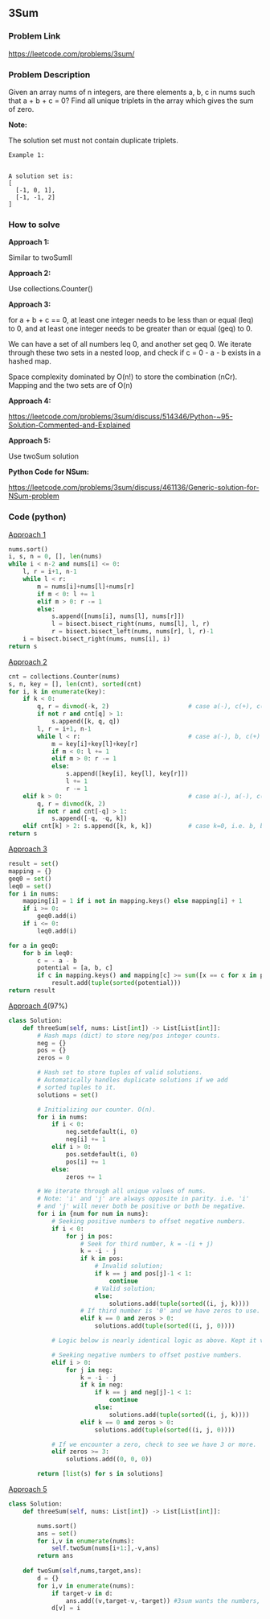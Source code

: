## 3Sum

### Problem Link

https://leetcode.com/problems/3sum/

### Problem Description 

Given an array nums of n integers, are there elements a, b, c in nums such that a + b + c = 0? Find all unique triplets in the array which gives the sum of zero.

**Note:**

The solution set must not contain duplicate triplets.

```
Example 1: 


A solution set is:
[
  [-1, 0, 1],
  [-1, -1, 2]
]

```


### How to solve 

**Approach 1:** 

Similar to twoSumII 

**Approach 2:** 

Use collections.Counter()

**Approach 3:** 

for a + b + c == 0, at least one integer needs to be less than or equal (leq) to 0, and at least one integer needs to be greater than or equal (geq) to 0.

We can have a set of all numbers leq 0, and another set geq 0. We iterate through these two sets in a nested loop, and check if c = 0 - a - b exists in a hashed map.

Space complexity dominated by O(n!) to store the combination (nCr). Mapping and the two sets are of O(n)

**Approach 4:** 

https://leetcode.com/problems/3sum/discuss/514346/Python-~95-Solution-Commented-and-Explained

**Approach 5:** 

Use twoSum solution

**Python Code for NSum:**

https://leetcode.com/problems/3sum/discuss/461136/Generic-solution-for-NSum-problem

### Code (python)

[Approach 1](https://github.com/yanray/leetcode/blob/master/medium/0015_3Sum/0015_3Sum1.py)

```python
nums.sort()
i, s, n = 0, [], len(nums)
while i < n-2 and nums[i] <= 0:
    l, r = i+1, n-1
    while l < r:
        m = nums[i]+nums[l]+nums[r]
        if m < 0: l += 1
        elif m > 0: r -= 1
        else:
            s.append([nums[i], nums[l], nums[r]])
            l = bisect.bisect_right(nums, nums[l], l, r)
            r = bisect.bisect_left(nums, nums[r], l, r)-1
    i = bisect.bisect_right(nums, nums[i], i)
return s
```

[Approach 2](https://github.com/yanray/leetcode/blob/master/medium/0015_3Sum/0015_3Sum2.py)

```python
cnt = collections.Counter(nums)
s, n, key = [], len(cnt), sorted(cnt)
for i, k in enumerate(key):
    if k < 0:
        q, r = divmod(-k, 2)                      # case a(-), c(+), c(+)
        if not r and cnt[q] > 1:
            s.append([k, q, q])
        l, r = i+1, n-1
        while l < r:                              # case a(-), b, c(+)
            m = key[i]+key[l]+key[r]
            if m < 0: l += 1
            elif m > 0: r -= 1
            else: 
                s.append([key[i], key[l], key[r]])
                l += 1
                r -= 1
    elif k > 0:                                   # case a(-), a(-), c(+)
        q, r = divmod(k, 2)
        if not r and cnt[-q] > 1:
            s.append([-q, -q, k])
    elif cnt[k] > 2: s.append([k, k, k])          # case k=0, i.e. b, b, b
return s
```


[Approach 3](https://github.com/yanray/leetcode/blob/master/medium/0015_3Sum/0015_3Sum3.py)

```python
result = set()
mapping = {}
geq0 = set()
leq0 = set()
for i in nums:
    mapping[i] = 1 if i not in mapping.keys() else mapping[i] + 1
    if i >= 0:
        geq0.add(i)
    if i <= 0:
        leq0.add(i)

for a in geq0:
    for b in leq0:
        c = - a - b
        potential = [a, b, c]
        if c in mapping.keys() and mapping[c] >= sum([x == c for x in potential]):
            result.add(tuple(sorted(potential)))
return result
```

[Approach 4](https://github.com/yanray/leetcode/blob/master/medium/0015_3Sum/0015_3Sum4.py)(97%)

```python
class Solution:
    def threeSum(self, nums: List[int]) -> List[List[int]]:
        # Hash maps (dict) to store neg/pos integer counts.
        neg = {}
        pos = {}
        zeros = 0

        # Hash set to store tuples of valid solutions.
        # Automatically handles duplicate solutions if we add
        # sorted tuples to it.
        solutions = set()

        # Initializing our counter. O(n).
        for i in nums:
            if i < 0:
                neg.setdefault(i, 0)
                neg[i] += 1
            elif i > 0:
                pos.setdefault(i, 0)
                pos[i] += 1
            else:
                zeros += 1

        # We iterate through all unique values of nums.
        # Note: 'i' and 'j' are always opposite in parity. i.e. 'i'
        # and 'j' will never both be positive or both be negative.
        for i in {num for num in nums}:
            # Seeking positive numbers to offset negative numbers.
            if i < 0:
                for j in pos:
                    # Seek for third number, k = -(i + j) 
                    k = -i - j
                    if k in pos:
                        # Invalid solution;
                        if k == j and pos[j]-1 < 1:
                            continue
                        # Valid solution;
                        else:
                            solutions.add(tuple(sorted((i, j, k))))
                    # If third number is '0' and we have zeros to use.
                    elif k == 0 and zeros > 0:
                        solutions.add(tuple(sorted((i, j, 0))))

            # Logic below is nearly identical logic as above. Kept it verbose for readibility.

            # Seeking negative numbers to offset postive numbers.
            elif i > 0:
                for j in neg:
                    k = -i - j
                    if k in neg:
                        if k == j and neg[j]-1 < 1:
                            continue
                        else:
                            solutions.add(tuple(sorted((i, j, k))))
                    elif k == 0 and zeros > 0:
                        solutions.add(tuple(sorted((i, j, 0))))

            # If we encounter a zero, check to see we have 3 or more.
            elif zeros >= 3:
                solutions.add((0, 0, 0))

        return [list(s) for s in solutions]
```

[Approach 5](https://github.com/yanray/leetcode/blob/master/medium/0015_3Sum/0015_3Sum5.py)

```python
class Solution:
    def threeSum(self, nums: List[int]) -> List[List[int]]:

        nums.sort()
        ans = set()
        for i,v in enumerate(nums):
            self.twoSum(nums[i+1:],-v,ans)
        return ans
    
    def twoSum(self,nums,target,ans):
        d = {}
        for i,v in enumerate(nums):
            if target-v in d:
                ans.add((v,target-v,-target)) #3sum wants the numbers, while 2sum wanted the indices
            d[v] = i

```